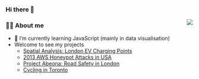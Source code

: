### Hi there 👋

<!--
**fang-zeqiang/fang-zeqiang** is a ✨ _special_ ✨ repository because its `README.md` (this file) appears on your GitHub profile.

Here are some ideas to get you started:

- 🔭 I’m currently working on ...
- 🌱 I’m currently learning ...
- 👯 I’m looking to collaborate on ...
- 🤔 I’m looking for help with ...
- 💬 Ask me about ...
- 📫 How to reach me: ...
- 😄 Pronouns: ...
- ⚡ Fun fact: ...
-->
<img align="right" src="https://github-readme-stats.vercel.app/api?username=fang-zeqiang&show_icons=true&count_private=true&hide_border=true&cache_seconds=1900"/>

### 👨‍🚒 About me

- 🌱 I’m currently learning JavaScript (mainly in data visualisation)
- Welcome to see my projects
  - [Spatial Analysis: London EV Charging Points](https://zeqiang.fun/_book/)
  - [2013 AWS Honeypot Attacks in USA](https://zeqiang.fun/2013_AWS_Honeypot_Attacks_Visualisation/)
  - [Project Abeona: Road Safety in London](https://casa-ucl.github.io/casa0017---final-group-assignment-jedi/demoSite/index.html)
  - [Cycling in Toronto](https://zeqiang.fun/Digital-Viz-City-Transformations/Website/)
 

